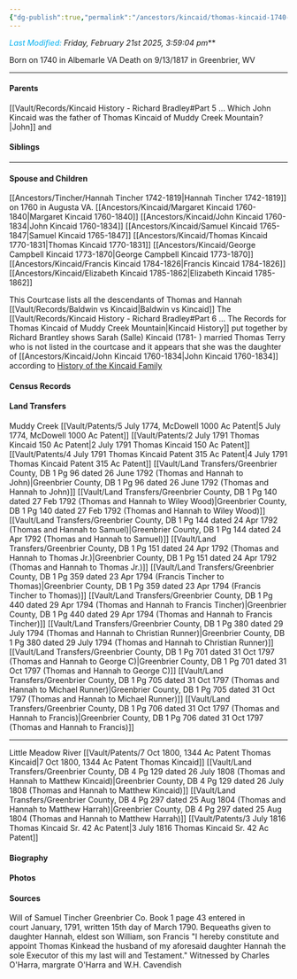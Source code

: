 ```yaml
---
{"dg-publish":true,"permalink":"/ancestors/kincaid/thomas-kincaid-1740-1817/","tags":["Thomas-Kincaid"]}
---
```


*<font color="#00b0f0">Last Modified:</font> Friday, February 21st 2025, 3:59:04 pm***

Born on  1740 in Albemarle VA
Death on 9/13/1817 in Greenbrier, WV

---
#### Parents

[[Vault/Records/Kincaid History - Richard Bradley#Part 5 ... Which John Kincaid was the father of Thomas Kincaid of Muddy Creek Mountain?\|John]] and <!-- Link to mother-->
#### Siblings
<!-- Link to sibling -->

---
#### Spouse and Children
[[Ancestors/Tincher/Hannah Tincher 1742-1819\|Hannah Tincher 1742-1819]] on 1760 in Augusta VA.
[[Ancestors/Kincaid/Margaret Kincaid 1760-1840\|Margaret Kincaid 1760-1840]]
[[Ancestors/Kincaid/John Kincaid 1760-1834\|John Kincaid 1760-1834]]
[[Ancestors/Kincaid/Samuel Kincaid 1765-1847\|Samuel Kincaid 1765-1847]]
[[Ancestors/Kincaid/Thomas Kincaid 1770-1831\|Thomas Kincaid 1770-1831]]
[[Ancestors/Kincaid/George Campbell Kincaid 1773-1870\|George Campbell Kincaid 1773-1870]]
[[Ancestors/Kincaid/Francis Kincaid 1784-1826\|Francis Kincaid 1784-1826]]
[[Ancestors/Kincaid/Elizabeth Kincaid 1785-1862\|Elizabeth Kincaid 1785-1862]]

This Courtcase lists all the descendants of Thomas and Hannah [[Vault/Records/Baldwin vs Kincaid\|Baldwin vs Kincaid]]
The [[Vault/Records/Kincaid History - Richard Bradley#Part 6 ... The Records for Thomas Kincaid of Muddy Creek Mountain\|Kincaid History]] put together by Richard Brantley shows
Sarah (Salle) Kincaid (1781- ) married Thomas Terry who is not listed in the courtcase and it appears that she was the daughter of [[Ancestors/Kincaid/John Kincaid 1760-1834\|John Kincaid 1760-1834]] according to [History of the Kincaid Family](https://drive.google.com/file/d/0B0oZv34v0ajXVUstZkJEV2hUdW8/view?usp=sharing&resourcekey=0-gyR8XsVV5zkjlqS8Sd_HRw)

#### Census Records

#### Land Transfers
Muddy Creek
[[Vault/Patents/5 July 1774, McDowell 1000 Ac Patent\|5 July 1774, McDowell 1000 Ac Patent]]
[[Vault/Patents/2 July 1791 Thomas Kincaid 150 Ac Patent\|2 July 1791 Thomas Kincaid 150 Ac Patent]]
[[Vault/Patents/4 July 1791 Thomas Kincaid Patent 315 Ac Patent\|4 July 1791 Thomas Kincaid Patent 315 Ac Patent]]
[[Vault/Land Transfers/Greenbrier County, DB 1 Pg 96 dated 26 June 1792 (Thomas and Hannah to John)\|Greenbrier County, DB 1 Pg 96 dated 26 June 1792 (Thomas and Hannah to John)]]
[[Vault/Land Transfers/Greenbrier County, DB 1 Pg 140 dated 27 Feb 1792 (Thomas and Hannah to Wiley Wood)\|Greenbrier County, DB 1 Pg 140 dated 27 Feb 1792 (Thomas and Hannah to Wiley Wood)]]
[[Vault/Land Transfers/Greenbrier County, DB 1 Pg 144 dated 24 Apr 1792 (Thomas and Hannah to Samuel)\|Greenbrier County, DB 1 Pg 144 dated 24 Apr 1792 (Thomas and Hannah to Samuel)]]
[[Vault/Land Transfers/Greenbrier County, DB 1 Pg 151 dated 24 Apr 1792 (Thomas and Hannah to Thomas Jr.)\|Greenbrier County, DB 1 Pg 151 dated 24 Apr 1792 (Thomas and Hannah to Thomas Jr.)]]
[[Vault/Land Transfers/Greenbrier County, DB 1 Pg 359 dated 23 Apr 1794 (Francis Tincher to Thomas)\|Greenbrier County, DB 1 Pg 359 dated 23 Apr 1794 (Francis Tincher to Thomas)]]
[[Vault/Land Transfers/Greenbrier County, DB 1 Pg 440 dated 29 Apr 1794 (Thomas and Hannah to Francis Tincher)\|Greenbrier County, DB 1 Pg 440 dated 29 Apr 1794 (Thomas and Hannah to Francis Tincher)]]
[[Vault/Land Transfers/Greenbrier County, DB 1 Pg 380 dated 29 July 1794 (Thomas and Hannah to Christian Runner)\|Greenbrier County, DB 1 Pg 380 dated 29 July 1794 (Thomas and Hannah to Christian Runner)]]
[[Vault/Land Transfers/Greenbrier County, DB 1 Pg 701 dated 31 Oct 1797 (Thomas and Hannah to George C)\|Greenbrier County, DB 1 Pg 701 dated 31 Oct 1797 (Thomas and Hannah to George C)]]
[[Vault/Land Transfers/Greenbrier County, DB 1 Pg 705 dated 31 Oct 1797 (Thomas and Hannah to Michael Runner)\|Greenbrier County, DB 1 Pg 705 dated 31 Oct 1797 (Thomas and Hannah to Michael Runner)]]
[[Vault/Land Transfers/Greenbrier County, DB 1 Pg 706 dated 31 Oct 1797 (Thomas and Hannah to Francis)\|Greenbrier County, DB 1 Pg 706 dated 31 Oct 1797 (Thomas and Hannah to Francis)]]

---
Little Meadow River
[[Vault/Patents/7 Oct 1800, 1344 Ac Patent Thomas Kincaid\|7 Oct 1800, 1344 Ac Patent Thomas Kincaid]]
[[Vault/Land Transfers/Greenbrier County, DB 4 Pg 129 dated 26 July 1808 (Thomas and Hannah to Matthew Kincaid)\|Greenbrier County, DB 4 Pg 129 dated 26 July 1808 (Thomas and Hannah to Matthew Kincaid)]]
[[Vault/Land Transfers/Greenbrier County, DB 4 Pg 297 dated 25 Aug 1804 (Thomas and Hannah to Matthew Harrah)\|Greenbrier County, DB 4 Pg 297 dated 25 Aug 1804 (Thomas and Hannah to Matthew Harrah)]]
[[Vault/Patents/3 July 1816 Thomas Kincaid Sr. 42 Ac Patent\|3 July 1816 Thomas Kincaid Sr. 42 Ac Patent]]
#### Biography


#### Photos

#### Sources
Will of Samuel Tincher Greenbrier Co. Book 1 page 43 entered in court January, 1791, written 15th day of March 1790. Bequeaths given to daughter Hannah, eldest son William, son Francis "I hereby constitute and appoint Thomas Kinkead the husband of my aforesaid
daughter Hannah the sole Executor of this my last will and Testament." Witnessed by Charles O'Harra, margrate O'Harra and W.H. Cavendish
